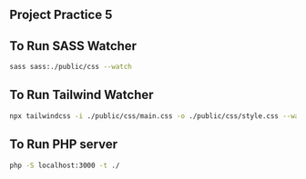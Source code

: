 ## Project Practice 5


## To Run SASS Watcher
```bash
sass sass:./public/css --watch
```

## To Run Tailwind Watcher
```bash
npx tailwindcss -i ./public/css/main.css -o ./public/css/style.css --watch
```

## To Run PHP server
```bash
php -S localhost:3000 -t ./
```